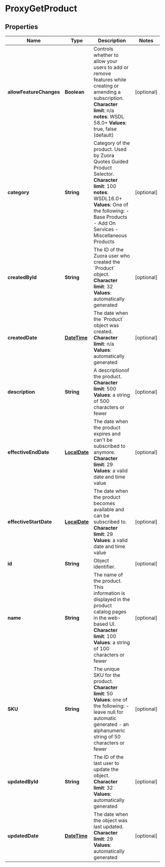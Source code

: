 
# ProxyGetProduct

## Properties
Name | Type | Description | Notes
------------ | ------------- | ------------- | -------------
**allowFeatureChanges** | **Boolean** |  Controls whether to allow your users to add or remove features while creating or amending a subscription. **Character** **limit**: n/a **notes**: WSDL 58.0+ **Values**: true, false (default)  |  [optional]
**category** | **String** |  Category of the product. Used by Zuora Quotes Guided Product Selector. **Character** **limit**: 100 **notes**: WSDL16.0+ **Values**: One of the following:  - Base Products - Add On Services - Miscellaneous Products  |  [optional]
**createdById** | **String** | The ID of the Zuora user who created the &#x60;Product&#x60; object. **Character limit**: 32 **Values**: automatically generated  |  [optional]
**createdDate** | [**DateTime**](DateTime.md) |  The date when the &#x60;Product&#x60; object was created. **Character limit**: n/a **Values**: automatically generated  |  [optional]
**description** | **String** |  A descriptionof the product. **Character limit**: 500 **Values**: a string of 500 characters or fewer  |  [optional]
**effectiveEndDate** | [**LocalDate**](LocalDate.md) | The date when the product expires and can&#39;t be subscribed to anymore. **Character limit**: 29 **Values**: a valid date and time value  |  [optional]
**effectiveStartDate** | [**LocalDate**](LocalDate.md) | The date when the product becomes available and can be subscribed to. **Character limit**: 29 **Values**: a valid date and time value  |  [optional]
**id** | **String** | Object identifier. |  [optional]
**name** | **String** | The name of the product. This information is displayed in the product catalog pages in the web-based UI. **Character limit**: 100 **Values**: a string of 100 characters or fewer  |  [optional]
**SKU** | **String** | The unique SKU for the product. **Character limit**: 50 **Values**: one of the following:  - leave null for automatic generated - an alphanumeric string of 50 characters or fewer  |  [optional]
**updatedById** | **String** | The ID of the last user to update the object. **Character limit**: 32 **Values**: automatically generated  |  [optional]
**updatedDate** | [**DateTime**](DateTime.md) | The date when the object was last updated. **Character limit**: 29 **Values**: automatically generated  |  [optional]




